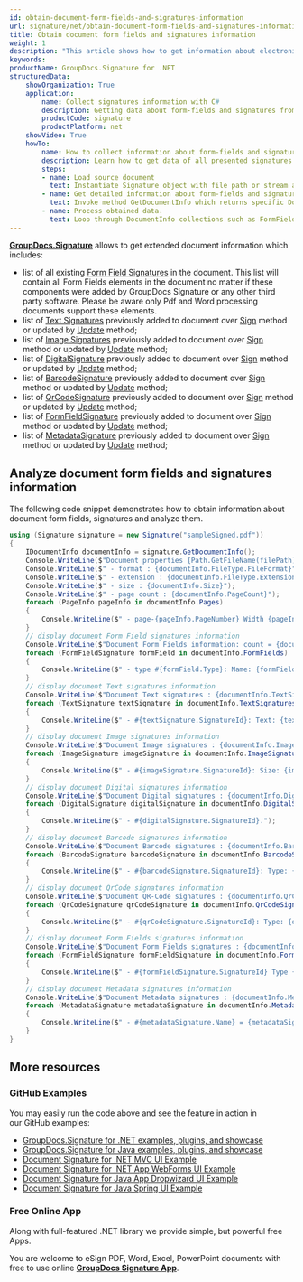 ```yaml
---
id: obtain-document-form-fields-and-signatures-information
url: signature/net/obtain-document-form-fields-and-signatures-information
title: Obtain document form fields and signatures information
weight: 1
description: "This article shows how to get information about electronic signatures in the document and its form fields with GroupDocs.Signature API."
keywords: 
productName: GroupDocs.Signature for .NET
structuredData:
    showOrganization: True
    application:    
        name: Collect signatures information with C#    
        description: Getting data about form-fields and signatures from documents with C# language by GroupDocs.Signature for .NET APIs
        productCode: signature
        productPlatform: net 
    showVideo: True
    howTo:
        name: How to collect information about form-fields and signatures in documents with C# 
        description: Learn how to get data of all presented signatures and form-fields in supported document using C#
        steps:
        - name: Load source document
          text: Instantiate Signature object with file path or stream as a constructor parameter will load the document. 
        - name: Get detailed information about form-fields and signatures. 
          text: Invoke method GetDocumentInfo which returns specific DocumentInfo object.
        - name: Process obtained data. 
          text: Loop through DocumentInfo collections such as FormFields, TextSignatures, Pages etc.
---
```

[**GroupDocs.Signature**](https://products.groupdocs.com/signature/net) allows to get extended document information which includes:

* list of all existing [Form Field Signatures](https://reference.groupdocs.com/signature/net/groupdocs.signature.domain/formfieldsignature/) in the document. This list will contain all Form Fields elements in the document no matter if these components were added by GroupDocs Signature or any other third party software. Please be aware only Pdf and Word processing documents support these elements.
* list of [Text Signatures](https://reference.groupdocs.com/signature/net/groupdocs.signature.domain/textsignature) previously added to document over [Sign](https://reference.groupdocs.com/signature/net/groupdocs.signature/signature/sign/) method or updated by [Update](https://reference.groupdocs.com/signature/net/groupdocs.signature/signature/update) method;
* list of [Image Signatures](https://reference.groupdocs.com/signature/net/groupdocs.signature.domain/imagesignature) previously added to document over [Sign](https://reference.groupdocs.com/signature/net/groupdocs.signature/signature/sign/) method or updated by [Update](https://reference.groupdocs.com/signature/net/groupdocs.signature/signature/update) method;
* list of [DigitalSignature](https://reference.groupdocs.com/signature/net/groupdocs.signature.domain/digitalsignature) previously added to document over [Sign](https://reference.groupdocs.com/signature/net/groupdocs.signature/signature/sign/) method or updated by [Update](https://reference.groupdocs.com/signature/net/groupdocs.signature/signature/update) method;
* list of [BarcodeSignature](https://reference.groupdocs.com/signature/net/groupdocs.signature.domain/barcodesignature) previously added to document over [Sign](https://reference.groupdocs.com/signature/net/groupdocs.signature/signature/sign/) method or updated by [Update](https://reference.groupdocs.com/signature/net/groupdocs.signature/signature/update) method;
* list of [QrCodeSignature](https://reference.groupdocs.com/signature/net/groupdocs.signature.domain/qrcodesignature) previously added to document over [Sign](https://reference.groupdocs.com/signature/net/groupdocs.signature/signature/sign/) method or updated by [Update](https://reference.groupdocs.com/signature/net/groupdocs.signature/signature/update) method;
* list of [FormFieldSignature](https://reference.groupdocs.com/signature/net/groupdocs.signature.domain/formfieldsignature/) previously added to document over [Sign](https://reference.groupdocs.com/signature/net/groupdocs.signature/signature/sign/) method or updated by [Update](https://reference.groupdocs.com/signature/net/groupdocs.signature/signature/update) method;
* list of [MetadataSignature](https://reference.groupdocs.com/signature/net/groupdocs.signature.domain/metadatasignature/) previously added to document over [Sign](https://reference.groupdocs.com/signature/net/groupdocs.signature/signature/sign/) method or updated by [Update](https://reference.groupdocs.com/signature/net/groupdocs.signature/signature/update) method;

## Analyze document form fields and signatures information

The following code snippet demonstrates how to obtain information about document form fields, signatures and analyze them.

```csharp
using (Signature signature = new Signature("sampleSigned.pdf"))
{
    IDocumentInfo documentInfo = signature.GetDocumentInfo();
    Console.WriteLine($"Document properties {Path.GetFileName(filePath)}:");
    Console.WriteLine($" - format : {documentInfo.FileType.FileFormat}");
    Console.WriteLine($" - extension : {documentInfo.FileType.Extension}");
    Console.WriteLine($" - size : {documentInfo.Size}");
    Console.WriteLine($" - page count : {documentInfo.PageCount}");
    foreach (PageInfo pageInfo in documentInfo.Pages)
    {
        Console.WriteLine($" - page-{pageInfo.PageNumber} Width {pageInfo.Width}, Height {pageInfo.Height}");
    }
    // display document Form Field signatures information
    Console.WriteLine($"Document Form Fields information: count = {documentInfo.FormFields.Count}");
    foreach (FormFieldSignature formField in documentInfo.FormFields)
    {
        Console.WriteLine($" - type #{formField.Type}: Name: {formField.Name} Value: {formField.Value}");
    }
    // display document Text signatures information
    Console.WriteLine($"Document Text signatures : {documentInfo.TextSignatures.Count}");
    foreach (TextSignature textSignature in documentInfo.TextSignatures)
    {
        Console.WriteLine($" - #{textSignature.SignatureId}: Text: {textSignature.Text}");
    }
    // display document Image signatures information
    Console.WriteLine($"Document Image signatures : {documentInfo.ImageSignatures.Count}");
    foreach (ImageSignature imageSignature in documentInfo.ImageSignatures)
    {
        Console.WriteLine($" - #{imageSignature.SignatureId}: Size: {imageSignature.Size} bytes, Format: {imageSignature.Format}.");
    }
    // display document Digital signatures information
    Console.WriteLine($"Document Digital signatures : {documentInfo.DigitalSignatures.Count}");
    foreach (DigitalSignature digitalSignature in documentInfo.DigitalSignatures)
    {
        Console.WriteLine($" - #{digitalSignature.SignatureId}.");
    }
    // display document Barcode signatures information
    Console.WriteLine($"Document Barcode signatures : {documentInfo.BarcodeSignatures.Count}");
    foreach (BarcodeSignature barcodeSignature in documentInfo.BarcodeSignatures)
    {
        Console.WriteLine($" - #{barcodeSignature.SignatureId}: Type: {barcodeSignature.EncodeType?.TypeName}. Text: {barcodeSignature.Text}");
    }
    // display document QrCode signatures information
    Console.WriteLine($"Document QR-Code signatures : {documentInfo.QrCodeSignatures.Count}");
    foreach (QrCodeSignature qrCodeSignature in documentInfo.QrCodeSignatures)
    {
        Console.WriteLine($" - #{qrCodeSignature.SignatureId}: Type: {qrCodeSignature.EncodeType?.TypeName}. Text: {qrCodeSignature.Text}");
    }
    // display document Form Fields signatures information
    Console.WriteLine($"Document Form Fields signatures : {documentInfo.FormFieldSignatures.Count}");
    foreach (FormFieldSignature formFieldSignature in documentInfo.FormFields)
    {
        Console.WriteLine($" - #{formFieldSignature.SignatureId} Type {formFieldSignature.Type}: Name: {formFieldSignature.Name} Value: {formFieldSignature.Value}");
    }
    // display document Metadata signatures information
    Console.WriteLine($"Document Metadata signatures : {documentInfo.MetadataSignatures.Count}");
    foreach (MetadataSignature metadataSignature in documentInfo.MetadataSignatures)
    {
        Console.WriteLine($" - #{metadataSignature.Name} = {metadataSignature.Value}.Type:{metadataSignature.Type}");
    }
}
```

## More resources

### GitHub Examples

You may easily run the code above and see the feature in action in our GitHub examples:

* [GroupDocs.Signature for .NET examples, plugins, and showcase](https://github.com/groupdocs-signature/GroupDocs.Signature-for-.NET)
* [GroupDocs.Signature for Java examples, plugins, and showcase](https://github.com/groupdocs-signature/GroupDocs.Signature-for-Java)
* [Document Signature for .NET MVC UI Example](https://github.com/groupdocs-signature/GroupDocs.Signature-for-.NET-MVC)
* [Document Signature for .NET App WebForms UI Example](https://github.com/groupdocs-signature/GroupDocs.Signature-for-.NET-WebForms)
* [Document Signature for Java App Dropwizard UI Example](https://github.com/groupdocs-signature/GroupDocs.Signature-for-Java-Dropwizard)
* [Document Signature for Java Spring UI Example](https://github.com/groupdocs-signature/GroupDocs.Signature-for-Java-Spring)

### Free Online App

Along with full-featured .NET library we provide simple, but powerful free Apps.

You are welcome to eSign PDF, Word, Excel, PowerPoint documents with free to use online **[GroupDocs Signature App](https://products.groupdocs.app/signature)**.
